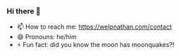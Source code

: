 ### Hi there 👋

- 📫 How to reach me: https://welpnathan.com/contact
- 😄 Pronouns: he/him
- ⚡ Fun fact: did you know the moon has moonquakes?!
